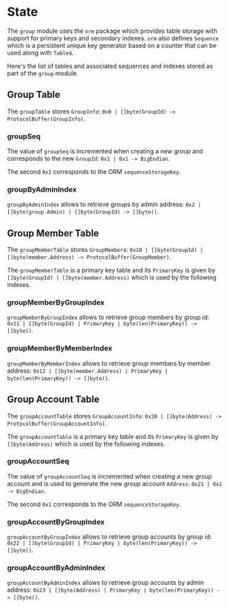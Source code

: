 <!--
order: 2
-->

# State

The `group` module uses the `orm` package which provides table storage with support for
primary keys and secondary indexes. `orm` also defines `Sequence` which is a persistent unique key generator based on a counter that can be used along with `Table`s.

Here's the list of tables and associated sequences and indexes stored as part of the `group` module.

## Group Table

The `groupTable` stores `GroupInfo`: `0x0 | []byte(GroupId) -> ProtocolBuffer(GroupInfo)`.

### groupSeq

The value of `groupSeq` is incremented when creating a new group and corresponds to the new `GroupId`: `0x1 | 0x1 -> BigEndian`.

The second `0x1` corresponds to the ORM `sequenceStorageKey`.

### groupByAdminIndex

`groupByAdminIndex` allows to retrieve groups by admin address:
`0x2 | []byte(group.Admin) | []byte(GroupId) -> []byte()`.

## Group Member Table

The `groupMemberTable` stores `GroupMember`s: `0x10 | []byte(GroupId) | []byte(member.Address) -> ProtocolBuffer(GroupMember)`.

The `groupMemberTable` is a primary key table and its `PrimaryKey` is given by
`[]byte(GroupId) | []byte(member.Address)` which is used by the following indexes.

### groupMemberByGroupIndex

`groupMemberByGroupIndex` allows to retrieve group members by group id:
`0x11 | []byte(GroupId) | PrimaryKey | byte(len(PrimaryKey)) -> []byte()`.

### groupMemberByMemberIndex

`groupMemberByMemberIndex` allows to retrieve group members by member address:
`0x12 | []byte(member.Address) | PrimaryKey | byte(len(PrimaryKey)) -> []byte()`.

## Group Account Table

The `groupAccountTable` stores `GroupAccountInfo`: `0x20 | []byte(Address) -> ProtocolBuffer(GroupAccountInfo)`.

The `groupAccountTable` is a primary key table and its `PrimaryKey` is given by
`[]byte(Address)` which is used by the following indexes.

### groupAccountSeq

The value of `groupAccountSeq` is incremented when creating a new group account and is used to generate the new group account `Address`:
`0x21 | 0x1 -> BigEndian`.

The second `0x1` corresponds to the ORM `sequenceStorageKey`.

### groupAccountByGroupIndex

`groupAccountByGroupIndex` allows to retrieve group accounts by group id:
`0x22 | []byte(GroupId) | PrimaryKey | byte(len(PrimaryKey)) -> []byte()`.

### groupAccountByAdminIndex

`groupAccountByAdminIndex` allows to retrieve group accounts by admin address:
`0x23 | []byte(Address) | PrimaryKey | byte(len(PrimaryKey)) -> []byte()`.
